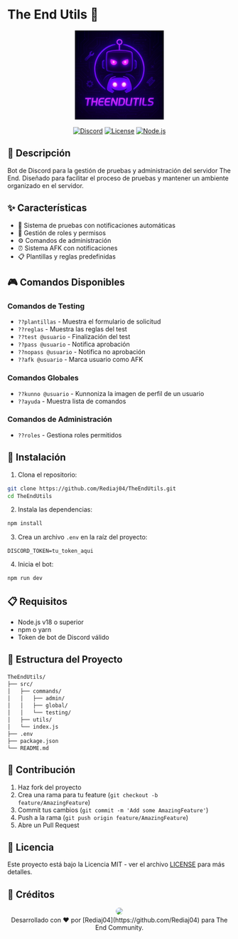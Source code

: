 # The End Utils 🤖

<div align="center">
  <img src="Logo.png" alt="The End Utils Logo" width="200"/>
  
  [![Discord](https://img.shields.io/discord/1227460757524975678?color=7289DA&label=Discord&logo=discord&logoColor=white)](https://discord.gg/3pFVWqJfaW)
  [![License](https://img.shields.io/badge/License-MIT-yellow.svg)](LICENSE)
  [![Node.js](https://img.shields.io/badge/Node.js-v18-green.svg)](https://nodejs.org/)
</div>

## 📝 Descripción

Bot de Discord para la gestión de pruebas y administración del servidor The End. Diseñado para facilitar el proceso de pruebas y mantener un ambiente organizado en el servidor.

## ✨ Características

- 🎯 Sistema de pruebas con notificaciones automáticas
- 👥 Gestión de roles y permisos
- ⚙️ Comandos de administración
- ⏰ Sistema AFK con notificaciones
- 📋 Plantillas y reglas predefinidas

## 🎮 Comandos Disponibles

### Comandos de Testing
- `??plantillas` - Muestra el formulario de solicitud
- `??reglas` - Muestra las reglas del test
- `??test @usuario` - Finalización del test
- `??pass @usuario` - Notifica aprobación
- `??nopass @usuario` - Notifica no aprobación
- `??afk @usuario` - Marca usuario como AFK

### Comandos Globales
- `??kunno @usuario` - Kunnoniza la imagen de perfil de un usuario
- `??ayuda` - Muestra lista de comandos

### Comandos de Administración
- `??roles` - Gestiona roles permitidos

## 🚀 Instalación

1. Clona el repositorio:
```bash
git clone https://github.com/Rediaj04/TheEndUtils.git
cd TheEndUtils
```

2. Instala las dependencias:
```bash
npm install
```

3. Crea un archivo `.env` en la raíz del proyecto:
```env
DISCORD_TOKEN=tu_token_aqui
```

4. Inicia el bot:
```bash
npm run dev
```

## 📋 Requisitos

- Node.js v18 o superior
- npm o yarn
- Token de bot de Discord válido

## 📁 Estructura del Proyecto

```
TheEndUtils/
├── src/
│   ├── commands/
│   │   ├── admin/
│   │   ├── global/
│   │   └── testing/
│   ├── utils/
│   └── index.js
├── .env
├── package.json
└── README.md
```

## 🤝 Contribución

1. Haz fork del proyecto
2. Crea una rama para tu feature (`git checkout -b feature/AmazingFeature`)
3. Commit tus cambios (`git commit -m 'Add some AmazingFeature'`)
4. Push a la rama (`git push origin feature/AmazingFeature`)
5. Abre un Pull Request

## 📄 Licencia

Este proyecto está bajo la Licencia MIT - ver el archivo [LICENSE](LICENSE) para más detalles.

## 🌟 Créditos

<div align="center">
  <img src="https://github.com/Rediaj04.png" width="100" style="border-radius: 50%"/>
  <br/>
  Desarrollado con ❤️ por [Rediaj04](https://github.com/Rediaj04) para The End Community.
</div> 